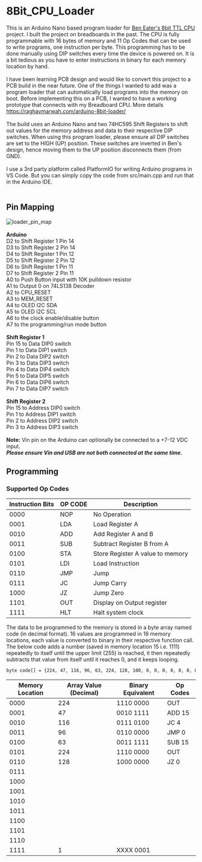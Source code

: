 # 8Bit_CPU_Loader

This is an Arduino Nano based program loader for [Ben Eater's 8bit TTL CPU](https://eater.net/8bit) project. I built the project on breadboards in the past. The CPU is fully programmable with 16 bytes of memory and 11 Op Codes that can be used to write programs, one instruction per byte. This programming has to be done manually using DIP switches every time the device is powered on. It is a bit tedious as you have to enter instructions in binary for each memory location by hand.
<br><br>
I have been learning PCB design and would like to convert this project to a PCB build in the near future. One of the things I wanted to add was a program loader that can automatically load programs into the memory on boot. Before implementing this on a PCB, I wanted to have a working prototype that connects with my Breadboard CPU. More details https://raghavmarwah.com/arduino-8bit-loader/
<br><br>
The build uses an Arduino Nano and two 74HC595 Shift Registers to shift out values for the memory address and data to their respective DIP switches. When using this program loader, please ensure all DIP switches are set to the HIGH (UP) position. These switches are inverted in Ben's design, hence moving them to the UP position disconnects them (from GND).
<br><br>
I use a 3rd party platform called PlatformIO for writing Arduino programs in VS Code. But you can simply copy the code from src/main.cpp and run that in the Arduino IDE.
<br><br>

## Pin Mapping
![loader_pin_map](https://user-images.githubusercontent.com/10029166/184461127-7dc9f32e-117d-4731-95f6-aab1b64a49fe.png)
<br><br>
**Arduino**<br>
D2 to Shift Register 1 Pin 14<br>
D3 to Shift Register 2 Pin 14<br>
D4 to Shift Register 1 Pin 12<br>
D5 to Shift Register 2 Pin 12<br>
D6 to Shift Register 1 Pin 11<br>
D7 to Shift Register 2 Pin 11<br>
A0 to Push Button input with 10K pulldown resistor<br>
A1 to Output 0 on 74LS138 Decoder<br>
A2 to CPU_RESET<br>
A3 to MEM_RESET<br>
A4 to OLED I2C SDA<br>
A5 to OLED I2C SCL<br>
A6 to the clock enable/disable button<br>
A7 to the programming/run mode button<br><br>
**Shift Register 1**<br>
Pin 15 to Data DIP0 switch<br>
Pin 1 to Data DIP1 switch<br>
Pin 2 to Data DIP2 switch<br>
Pin 3 to Data DIP3 switch<br>
Pin 4 to Data DIP4 switch<br>
Pin 5 to Data DIP5 switch<br>
Pin 6 to Data DIP6 switch<br>
Pin 7 to Data DIP7 switch<br><br>
**Shift Register 2**<br>
Pin 15 to Address DIP0 switch<br>
Pin 1 to Address DIP1 switch<br>
Pin 2 to Address DIP2 switch<br>
Pin 3 to Address DIP3 switch<br><br>
**Note:** Vin pin on the Arduino can optionally be connected to a +7-12 VDC input.<br>
***Please ensure Vin and USB are not both connected at the same time.***
<br>

## Programming
### Supported Op Codes
| Instruction Bits | OP CODE | Description |
| ------ | ------ | ------ |
| 0000 | NOP | No Operation |
| 0001 | LDA | Load Register A |
| 0010 | ADD | Add Register A and B |
| 0011 | SUB | Subtract Register B from A |
| 0100 | STA | Store Register A value to memory |
| 0101 | LDI | Load Instruction |
| 0110 | JMP | Jump |
| 0111 | JC | Jump Carry |
| 1000 | JZ | Jump Zero |
| 1101 | OUT | Display on Output register |
| 1111 | HLT | Halt system clock |

The data to be programmed to the memory is stored in a byte array named code (in decimal format). 16 values are programmed in 16 memory locations, each value is converted to binary in their respective function call. The below code adds a number (saved in memory location 15 i.e. 1111) repeatedly to itself until the upper limit (255) is reached, it then repeatedly subtracts that value from itself until it reaches 0, and it keeps looping.
```sh
byte code[] = {224, 47, 116, 96, 63, 224, 128, 100, 0, 0, 0, 0, 0, 0, 0, 1};
```
| Memory Location | Array Value (Decimal) | Binary Equivalent | Op Codes |
| ------ | ------ | ------ | ------ |
| 0000 | 224 | 1110 0000 | OUT |
| 0001 | 47 | 0010 1111 | ADD 15 |
| 0010 | 116 | 0111 0100 | JC 4 |
| 0011 | 96 | 0110 0000 | JMP 0 |
| 0100 | 63 | 0011 1111 | SUB 15 |
| 0101 | 224 | 1110 0000 | OUT |
| 0110 | 128 | 1000 0000 | JZ 0
| 0111 |  |  |  |
| 1000 |  |  |  |
| 1001 |  |  |  |
| 1010 |  |  |  |
| 1011 |  |  |  |
| 1100 |  |  |  |
| 1101 |  |  |  |
| 1110 |  |  |  |
| 1111 | 1 | XXXX 0001 |  |

